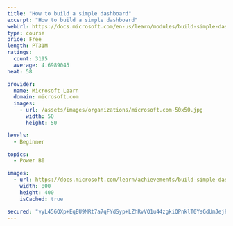 ```yaml
---
title: "How to build a simple dashboard"
excerpt: "How to build a simple dashboard"
webUrl: https://docs.microsoft.com/en-us/learn/modules/build-simple-dashboard/
type: course
price: Free
length: PT31M
ratings:
  count: 3195
  average: 4.6989045
heat: 58

provider:
  name: Microsoft Learn
  domain: microsoft.com
  images:
    - url: /assets/images/organizations/microsoft.com-50x50.jpg
      width: 50
      height: 50

levels:
  - Beginner

topics:
  - Power BI

images:
  - url: https://docs.microsoft.com/learn/achievements/build-simple-dashboard-social.png
    width: 800
    height: 400
    isCached: true

secured: "vyL456QXp+EqEU9MRt7a7qFYdSyp+LZhRvVQ1u44zgkiQPnklT0YsGdUmJejPNUTDMR3cexc7oo/2Dff5PKN+WLkcaN6MQI0b5TOFNvnXojF+UxSJy24kFMd+eIHE5/3mE/LL3rDEyLBU2GOWcjZlmg6/ZqP72PKW3p7PONFTSTyp6/A7DywAGNxfXwVRO4iQU939xdGZ4BkxoDsvf2pW7j5njxA75mmFzbG/lgothB36HApZlL/qNcHJJaBPcL2TzKSRS7xRpXDuSqo9uS5azdbsyqV7r2PxJQ9BwWcYbLa7+Ypkr2//rENlI6BsqhAyIv5iMsd0vtjNowavtEXv449GSrq/v92qFM1DgL3pJmCctz4EHy7cqSjXAgsX+sL4Gjaill6t7f526A/SaE5DiOMbtLyFa+glYO307/hQaE=;7Y9vuIIkIENOfw4mjNeTxg=="
---
```


